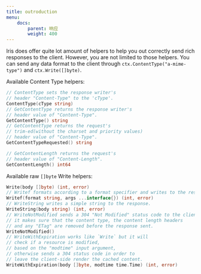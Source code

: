 ```yaml
---
title: outroduction
menu:
    docs:
        parent: 响应
        weight: 400
---
```


Iris does offer quite lot amount of helpers to help you out correctly send rich responses to the client. However, you are not limited to those helpers. You can send any data format to the client through `ctx.ContentType("a-mime-type")` and `ctx.Write([]byte)`.

Available Content Type helpers:

```go
// ContentType sets the response writer's
// header "Content-Type" to the 'cType'.
ContentType(cType string)
// GetContentType returns the response writer's
// header value of "Content-Type".
GetContentType() string
// GetContentType returns the request's
// trim-ed(without the charset and priority values)
// header value of "Content-Type".
GetContentTypeRequested() string

// GetContentLength returns the request's
// header value of "Content-Length".
GetContentLength() int64
```

Available raw `[]byte` Write helpers:

```go
Write(body []byte) (int, error)
// Writef formats according to a format specifier and writes to the response.
Writef(format string, args ...interface{}) (int, error)
// WriteString writes a simple string to the response.
WriteString(body string) (int, error)
// WriteNotModified sends a 304 "Not Modified" status code to the client,
// it makes sure that the content type, the content length headers
// and any "ETag" are removed before the response sent.
WriteNotModified()
// WriteWithExpiration works like `Write` but it will
// check if a resource is modified,
// based on the "modtime" input argument,
// otherwise sends a 304 status code in order to
// leave the client-side render the cached content.
WriteWithExpiration(body []byte, modtime time.Time) (int, error)
```
